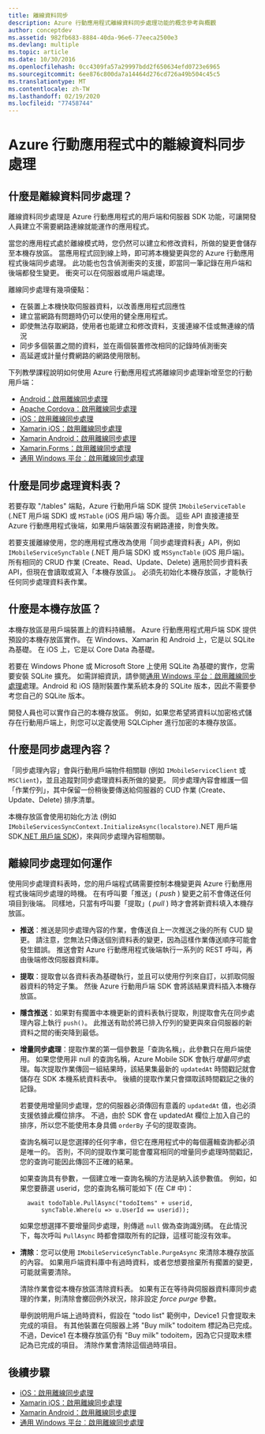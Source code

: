 ```yaml
---
title: 離線資料同步
description: Azure 行動應用程式離線資料同步處理功能的概念參考與概觀
author: conceptdev
ms.assetid: 982fb683-8884-40da-96e6-77eeca2500e3
ms.devlang: multiple
ms.topic: article
ms.date: 10/30/2016
ms.openlocfilehash: 0cc4309fa57a29997bdd2f650634efd0723e6965
ms.sourcegitcommit: 6ee876c800da7a14464d276cd726a49b504c45c5
ms.translationtype: MT
ms.contentlocale: zh-TW
ms.lasthandoff: 02/19/2020
ms.locfileid: "77458744"
---
```

# <a name="offline-data-sync-in-azure-mobile-apps"></a>Azure 行動應用程式中的離線資料同步處理

## <a name="what-is-offline-data-sync"></a>什麼是離線資料同步處理？
離線資料同步處理是 Azure 行動應用程式的用戶端和伺服器 SDK 功能，可讓開發人員建立不需要網路連線就能運作的應用程式。

當您的應用程式處於離線模式時，您仍然可以建立和修改資料，所做的變更會儲存至本機存放區。 當應用程式回到線上時，即可將本機變更與您的 Azure 行動應用程式後端同步處理。 此功能也包含偵測衝突的支援，即當同一筆記錄在用戶端和後端都發生變更。 衝突可以在伺服器或用戶端處理。

離線同步處理有幾項優點：

* 在裝置上本機快取伺服器資料，以改善應用程式回應性
* 建立當網路有問題時仍可以使用的健全應用程式。
* 即使無法存取網路，使用者也能建立和修改資料，支援連線不佳或無連線的情況
* 同步多個裝置之間的資料，並在兩個裝置修改相同的記錄時偵測衝突
* 高延遲或計量付費網路的網路使用限制。

下列教學課程說明如何使用 Azure 行動應用程式將離線同步處理新增至您的行動用戶端：

* [Android：啟用離線同步處理]
* [Apache Cordova︰啟用離線同步處理](app-service-mobile-cordova-get-started-offline-data.md)
* [iOS：啟用離線同步處理]
* [Xamarin iOS：啟用離線同步處理]
* [Xamarin Android：啟用離線同步處理]
* [Xamarin.Forms：啟用離線同步處理](app-service-mobile-xamarin-forms-get-started-offline-data.md)
* [通用 Windows 平台︰啟用離線同步處理]

## <a name="what-is-a-sync-table"></a>什麼是同步處理資料表？
若要存取 "/tables" 端點，Azure 行動用戶端 SDK 提供 `IMobileServiceTable` (.NET 用戶端 SDK) 或 `MSTable` (iOS 用戶端) 等介面。 這些 API 直接連接至 Azure 行動應用程式後端，如果用戶端裝置沒有網路連接，則會失敗。

若要支援離線使用，您的應用程式應改為使用「同步處理資料表」API，例如 `IMobileServiceSyncTable` (.NET 用戶端 SDK) 或 `MSSyncTable` (iOS 用戶端)。 所有相同的 CRUD 作業 (Create、Read、Update、Delete) 適用於同步資料表 API，但現在會讀取或寫入「本機存放區」。 必須先初始化本機存放區，才能執行任何同步處理資料表作業。

## <a name="what-is-a-local-store"></a>什麼是本機存放區？
本機存放區是用戶端裝置上的資料持續層。 Azure 行動應用程式用戶端 SDK 提供預設的本機存放區實作。 在 Windows、Xamarin 和 Android 上，它是以 SQLite 為基礎。 在 iOS 上，它是以 Core Data 為基礎。

若要在 Windows Phone 或 Microsoft Store 上使用 SQLite 為基礎的實作，您需要安裝 SQLite 擴充。 如需詳細資訊，請參閱[通用 Windows 平台︰啟用離線同步處理]處理。Android 和 iOS 隨附裝置作業系統本身的 SQLite 版本，因此不需要參考您自己的 SQLite 版本。

開發人員也可以實作自己的本機存放區。 例如，如果您希望將資料以加密格式儲存在行動用戶端上，則您可以定義使用 SQLCipher 進行加密的本機存放區。

## <a name="what-is-a-sync-context"></a>什麼是同步處理內容？
「同步處理內容」會與行動用戶端物件相關聯 (例如 `IMobileServiceClient` 或 `MSClient`)，並且追蹤對同步處理資料表所做的變更。 同步處理內容會維護一個「作業佇列」，其中保留一份稍後要傳送給伺服器的 CUD 作業 (Create、Update、Delete) 排序清單。

本機存放區會使用初始化方法 (例如 `IMobileServicesSyncContext.InitializeAsync(localstore)`.NET 用戶端 SDK[.NET 用戶端 SDK])，來與同步處理內容相關聯。

## <a name="how-sync-works"></a>離線同步處理如何運作
使用同步處理資料表時，您的用戶端程式碼需要控制本機變更與 Azure 行動應用程式後端同步處理的時機。 在有呼叫要「推送」( *push* ) 變更之前不會傳送任何項目到後端。 同樣地，只當有呼叫要「提取」( *pull* ) 時才會將新資料填入本機存放區。

* **推送**：推送是同步處理內容的作業，會傳送自上一次推送之後的所有 CUD 變更。 請注意，您無法只傳送個別資料表的變更，因為這樣作業傳送順序可能會發生錯誤。 推送會對 Azure 行動應用程式後端執行一系列的 REST 呼叫，再由後端修改伺服器資料庫。
* **提取**：提取會以各資料表為基礎執行，並且可以使用佇列來自訂，以抓取伺服器資料的特定子集。 然後 Azure 行動用戶端 SDK 會將該結果資料插入本機存放區。
* **隱含推送**：如果對有擱置中本機更新的資料表執行提取，則提取會先在同步處理內容上執行 `push()`。 此推送有助於將已排入佇列的變更與來自伺服器的新資料之間的衝突降到最低。
* **增量同步處理**：提取作業的第一個參數是「查詢名稱」，此參數只在用戶端使用。 如果您使用非 null 的查詢名稱，Azure Mobile SDK 會執行*增量同步*處理。每次提取作業傳回一組結果時，該結果集最新的 `updatedAt` 時間戳記就會儲存在 SDK 本機系統資料表中。 後續的提取作業只會擷取該時間戳記之後的記錄。

  若要使用增量同步處理，您的伺服器必須傳回有意義的 `updatedAt` 值，也必須支援依據此欄位排序。 不過，由於 SDK 會在 updatedAt 欄位上加入自己的排序，所以您不能使用本身具備 `orderBy` 子句的提取查詢。

  查詢名稱可以是您選擇的任何字串，但它在應用程式中的每個邏輯查詢都必須是唯一的。
  否則，不同的提取作業可能會覆寫相同的增量同步處理時間戳記，您的查詢可能因此傳回不正確的結果。

  如果查詢具有參數，一個建立唯一查詢名稱的方法是納入該參數值。
  例如，如果您要篩選 userid，您的查詢名稱可能如下 (在 C# 中)：

        await todoTable.PullAsync("todoItems" + userid,
            syncTable.Where(u => u.UserId == userid));

  如果您想選擇不要增量同步處理，則傳遞 `null` 做為查詢識別碼。 在此情況下，每次呼叫 `PullAsync` 時都會擷取所有的記錄，這樣可能沒有效率。
* **清除**：您可以使用 `IMobileServiceSyncTable.PurgeAsync` 來清除本機存放區的內容。
  如果用戶端資料庫中有過時資料，或者您想要捨棄所有擱置的變更，可能就需要清除。

  清除作業會從本機存放區清除資料表。 如果有正在等待與伺服器資料庫同步處理的作業，則清除會擲回例外狀況，除非設定 *force purge* 參數。

  舉例說明用戶端上過時資料，假設在 "todo list" 範例中，Device1 只會提取未完成的項目。 有其他裝置在伺服器上將 "Buy milk" todoitem 標記為已完成。 不過，Device1 在本機存放區仍有 "Buy milk" todoitem，因為它只提取未標記為已完成的項目。 清除作業會清除這個過時項目。

## <a name="next-steps"></a>後續步驟
* [iOS：啟用離線同步處理]
* [Xamarin iOS：啟用離線同步處理]
* [Xamarin Android：啟用離線同步處理]
* [通用 Windows 平台︰啟用離線同步處理]

<!-- Links -->
[.NET 用戶端 SDK]: app-service-mobile-dotnet-how-to-use-client-library.md
[Android：啟用離線同步處理]: app-service-mobile-android-get-started-offline-data.md
[iOS：啟用離線同步處理]: app-service-mobile-ios-get-started-offline-data.md
[Xamarin iOS：啟用離線同步處理]: app-service-mobile-xamarin-ios-get-started-offline-data.md
[Xamarin Android：啟用離線同步處理]: app-service-mobile-xamarin-android-get-started-offline-data.md
[通用 Windows 平台︰啟用離線同步處理]: app-service-mobile-windows-store-dotnet-get-started-offline-data.md
